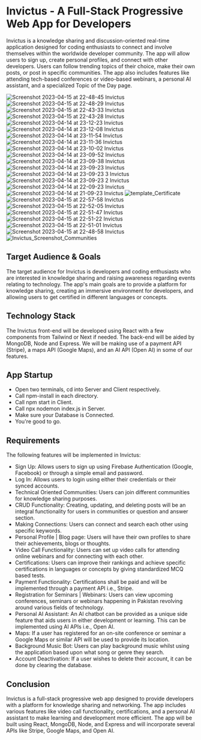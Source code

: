 # Invictus - A Full-Stack Progressive Web App for Developers

Invictus is a knowledge sharing and discussion-oriented real-time application designed for coding enthusiasts to connect and involve themselves within the worldwide developer community. The app will allow users to sign up, create personal profiles, and connect with other developers. Users can follow trending topics of their choice, make their own posts, or post in specific communities. The app also includes features like attending tech-based conferences or video-based webinars, a personal AI assistant, and a specialized Topic of the Day page.

![Screenshot 2023-04-15 at 22-48-45 Invictus](https://github.com/dark-coder12/Invictus/assets/82564549/075c70c9-300a-4a61-b7bf-e540b98c17e1)
![Screenshot 2023-04-15 at 22-48-29 Invictus](https://github.com/dark-coder12/Invictus/assets/82564549/de3dfe3e-a70a-41dc-bde8-1ce5257b05d6)
![Screenshot 2023-04-15 at 22-43-33 Invictus](https://github.com/dark-coder12/Invictus/assets/82564549/b5f16502-e17c-4cb1-a30a-62612443cff9)
![Screenshot 2023-04-15 at 22-43-28 Invictus](https://github.com/dark-coder12/Invictus/assets/82564549/04615bd4-91a7-4c5b-9d9e-6b0b91154959)
![Screenshot 2023-04-14 at 23-12-23 Invictus](https://github.com/dark-coder12/Invictus/assets/82564549/f122848a-97da-4bbf-b067-79d6875d2ea2)
![Screenshot 2023-04-14 at 23-12-08 Invictus](https://github.com/dark-coder12/Invictus/assets/82564549/25b65efd-c028-4165-a80f-5f5b3c8ca6b9)
![Screenshot 2023-04-14 at 23-11-54 Invictus](https://github.com/dark-coder12/Invictus/assets/82564549/8a6cdd6f-c36c-4d32-beb5-73ab94b855bc)
![Screenshot 2023-04-14 at 23-11-36 Invictus](https://github.com/dark-coder12/Invictus/assets/82564549/f2aa365a-8ae3-48fc-9e47-eaa4afece808)
![Screenshot 2023-04-14 at 23-10-02 Invictus](https://github.com/dark-coder12/Invictus/assets/82564549/c15c48c8-d7c3-4d2b-9a4a-f0414f7e1918)
![Screenshot 2023-04-14 at 23-09-52 Invictus](https://github.com/dark-coder12/Invictus/assets/82564549/be9aa33a-a9a8-41ab-a50b-f05c2d31ece6)
![Screenshot 2023-04-14 at 23-09-38 Invictus](https://github.com/dark-coder12/Invictus/assets/82564549/c3e416f0-d07e-43f9-b8a0-6487d3daecdb)
![Screenshot 2023-04-14 at 23-09-23 Invictus](https://github.com/dark-coder12/Invictus/assets/82564549/c06f0b18-ae0c-47ff-ab24-baea0769a58c)
![Screenshot 2023-04-14 at 23-09-23 3 Invictus](https://github.com/dark-coder12/Invictus/assets/82564549/e581a0f8-6a6e-4888-bbcb-cac92e13a695)
![Screenshot 2023-04-14 at 23-09-23 2 Invictus](https://github.com/dark-coder12/Invictus/assets/82564549/465373b9-fc8b-4441-adbe-95e5028ad14c)
![Screenshot 2023-04-14 at 22-09-23 Invictus](https://github.com/dark-coder12/Invictus/assets/82564549/7d3134d3-9637-402a-9719-c6ddb62309b2)
![Screenshot 2023-04-14 at 21-09-23 Invictus](https://github.com/dark-coder12/Invictus/assets/82564549/0273b2a9-415c-44dc-a136-d3f9d9c5854d)
![template_Certificate](https://github.com/dark-coder12/Invictus/assets/82564549/fc614b99-5858-4062-939f-c1799f8c9116)
![Screenshot 2023-04-15 at 22-57-58 Invictus](https://github.com/dark-coder12/Invictus/assets/82564549/cc0f7112-cc8e-40fe-918d-a1423d8721b3)
![Screenshot 2023-04-15 at 22-52-05 Invictus](https://github.com/dark-coder12/Invictus/assets/82564549/542cdaf3-5c15-4bf2-ae6a-d7f00450f42e)
![Screenshot 2023-04-15 at 22-51-47 Invictus](https://github.com/dark-coder12/Invictus/assets/82564549/8af325c7-98d4-4cf3-af3d-4f0ca5c73a78)
![Screenshot 2023-04-15 at 22-51-22 Invictus](https://github.com/dark-coder12/Invictus/assets/82564549/91e6ae9f-8d7d-4339-9258-0042b3ee1246)
![Screenshot 2023-04-15 at 22-51-01 Invictus](https://github.com/dark-coder12/Invictus/assets/82564549/7bbefe6d-3ad7-4825-a418-9a5758812c0a)
![Screenshot 2023-04-15 at 22-48-58 Invictus](https://github.com/dark-coder12/Invictus/assets/82564549/a4481af1-d79c-430e-b963-111aed87e165)
![Invictus_Screenshot_Communities](https://github.com/dark-coder12/Invictus/assets/82564549/e2763ec1-680e-4077-bbec-d80e9e01e425)

## Target Audience & Goals

The target audience for Invictus is developers and coding enthusiasts who are interested in knowledge sharing and raising awareness regarding events relating to technology. The app's main goals are to provide a platform for knowledge sharing, creating an immersive environment for developers, and allowing users to get certified in different languages or concepts.

## Technology Stack

The Invictus front-end will be developed using React with a few components from Tailwind or Next if needed. The back-end will be aided by MongoDB, Node and Express. We will be making use of a payment API (Stripe), a maps API (Google Maps), and an AI API (Open AI) in some of our features.

## App Startup

- Open two terminals, cd into Server and Client respectively.
- Call npm-install in each directory. 
- Call npm start in Client.
- Call npx nodemon index.js in Server.
- Make sure your Database is Connected.
- You're good to go.

## Requirements

The following features will be implemented in Invictus:

- Sign Up: Allows users to sign up using Firebase Authentication (Google, Facebook) or through a simple email and password.
- Log In: Allows users to login using either their credentials or their synced accounts.
- Technical Oriented Communities: Users can join different communities for knowledge sharing purposes.
- CRUD Functionality: Creating, updating, and deleting posts will be an integral functionality for users in communities or question and answer section.
- Making Connections: Users can connect and search each other using specific keywords.
- Personal Profile | Blog page: Users will have their own profiles to share their achievements, blogs or thoughts.
- Video Call Functionality: Users can set up video calls for attending online webinars and for connecting with each other.
- Certifications: Users can improve their rankings and achieve specific certifications in languages or concepts by giving standardized MCQ based tests.
- Payment Functionality: Certifications shall be paid and will be implemented through a payment API i.e., Stripe.
- Registration for Seminars | Webinars: Users can view upcoming conferences, seminars or webinars happening in Pakistan revolving around various fields of technology.
- Personal AI Assistant: An AI chatbot can be provided as a unique side feature that aids users in either development or learning. This can be implemented using AI APIs i.e., Open AI.
- Maps: If a user has registered for an on-site conference or seminar a Google Maps or similar API will be used to provide its location.
- Background Music Bot: Users can play background music whilst using the application based upon what song or genre they search.
- Account Deactivation: If a user wishes to delete their account, it can be done by clearing the database.

## Conclusion

Invictus is a full-stack progressive web app designed to provide developers with a platform for knowledge sharing and networking. The app includes various features like video call functionality, certifications, and a personal AI assistant to make learning and development more efficient. The app will be built using React, MongoDB, Node, and Express and will incorporate several APIs like Stripe, Google Maps, and Open AI.
